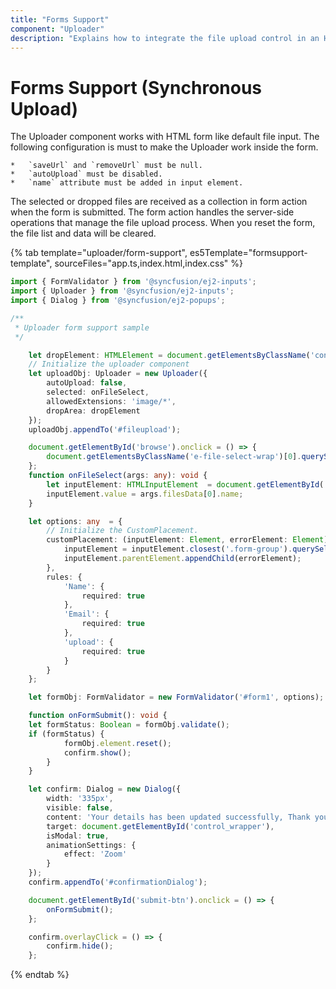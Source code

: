 ```yaml
---
title: "Forms Support"
component: "Uploader"
description: "Explains how to integrate the file upload control in an HTML form (synchronous mode) and submit a form with selected files."
---
```


# Forms Support (Synchronous Upload)

The Uploader component works with HTML form like default file input. The following configuration is must to make the Uploader work inside the form.

    *   `saveUrl` and `removeUrl` must be null.
    *   `autoUpload` must be disabled.
    *   `name` attribute must be added in input element.

The selected or dropped files are received as a collection in form action when the form is submitted. The form action handles
the server-side operations that manage the file upload process. When you reset the form, the file list and data will be cleared.

{% tab template="uploader/form-support", es5Template="formsupport-template", sourceFiles="app.ts,index.html,index.css" %}

```typescript
import { FormValidator } from '@syncfusion/ej2-inputs';
import { Uploader } from '@syncfusion/ej2-inputs';
import { Dialog } from '@syncfusion/ej2-popups';

/**
 * Uploader form support sample
 */

    let dropElement: HTMLElement = document.getElementsByClassName('control-fluid')[0] as HTMLElement;
    // Initialize the uploader component
    let uploadObj: Uploader = new Uploader({
        autoUpload: false,
        selected: onFileSelect,
        allowedExtensions: 'image/*',
        dropArea: dropElement
    });
    uploadObj.appendTo('#fileupload');

    document.getElementById('browse').onclick = () => {
        document.getElementsByClassName('e-file-select-wrap')[0].querySelector('button').click(); return false;
    };
    function onFileSelect(args: any): void {
        let inputElement: HTMLInputElement  = document.getElementById('upload') as HTMLInputElement;
        inputElement.value = args.filesData[0].name;
    }

    let options: any  = {
        // Initialize the CustomPlacement.
        customPlacement: (inputElement: Element, errorElement: Element) => {
            inputElement = inputElement.closest('.form-group').querySelector('.error');
            inputElement.parentElement.appendChild(errorElement);
        },
        rules: {
            'Name': {
                required: true
            },
            'Email': {
                required: true
            },
            'upload': {
                required: true
            }
        }
    };

    let formObj: FormValidator = new FormValidator('#form1', options);

    function onFormSubmit(): void {
    let formStatus: Boolean = formObj.validate();
    if (formStatus) {
            formObj.element.reset();
            confirm.show();
        }
    }

    let confirm: Dialog = new Dialog({
        width: '335px',
        visible: false,
        content: 'Your details has been updated successfully, Thank you',
        target: document.getElementById('control_wrapper'),
        isModal: true,
        animationSettings: {
            effect: 'Zoom'
        }
    });
    confirm.appendTo('#confirmationDialog');

    document.getElementById('submit-btn').onclick = () => {
        onFormSubmit();
    };

    confirm.overlayClick = () => {
        confirm.hide();
    };

```

{% endtab %}
